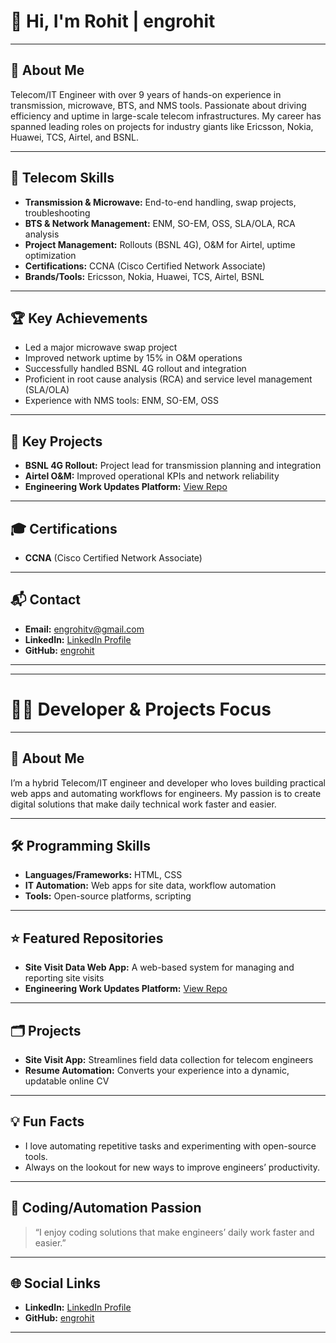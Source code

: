 # 👋 Hi, I'm Rohit | engrohit

---

## 🚀 About Me

Telecom/IT Engineer with over 9 years of hands-on experience in transmission, microwave, BTS, and NMS tools. Passionate about driving efficiency and uptime in large-scale telecom infrastructures. My career has spanned leading roles on projects for industry giants like Ericsson, Nokia, Huawei, TCS, Airtel, and BSNL.

---

## 📡 Telecom Skills

- **Transmission & Microwave:** End-to-end handling, swap projects, troubleshooting
- **BTS & Network Management:** ENM, SO-EM, OSS, SLA/OLA, RCA analysis
- **Project Management:** Rollouts (BSNL 4G), O&M for Airtel, uptime optimization
- **Certifications:** CCNA (Cisco Certified Network Associate)
- **Brands/Tools:** Ericsson, Nokia, Huawei, TCS, Airtel, BSNL

---

## 🏆 Key Achievements

- Led a major microwave swap project
- Improved network uptime by 15% in O&M operations
- Successfully handled BSNL 4G rollout and integration
- Proficient in root cause analysis (RCA) and service level management (SLA/OLA)
- Experience with NMS tools: ENM, SO-EM, OSS

---

## 📁 Key Projects

- **BSNL 4G Rollout:** Project lead for transmission planning and integration
- **Airtel O&M:** Improved operational KPIs and network reliability
- **Engineering Work Updates Platform:** [View Repo](https://github.com/engrohit/Engineering-Work-Updates-Platform)

---

## 🎓 Certifications

- **CCNA** (Cisco Certified Network Associate)

---

## 📬 Contact

- **Email:** engrohitv@gmail.com
- **LinkedIn:** [LinkedIn Profile](https://www.linkedin.com/in/engrohit)
- **GitHub:** [engrohit](https://github.com/engrohit)

---

---

# 👨‍💻 Developer & Projects Focus

---

## 🚀 About Me

I’m a hybrid Telecom/IT engineer and developer who loves building practical web apps and automating workflows for engineers. My passion is to create digital solutions that make daily technical work faster and easier.

---

## 🛠️ Programming Skills

- **Languages/Frameworks:** HTML, CSS
- **IT Automation:** Web apps for site data, workflow automation
- **Tools:** Open-source platforms, scripting

---

## ⭐ Featured Repositories

- **Site Visit Data Web App:** A web-based system for managing and reporting site visits
- **Engineering Work Updates Platform:** [View Repo](https://github.com/engrohit/Engineering-Work-Updates-Platform)

---

## 🗂️ Projects

- **Site Visit App:** Streamlines field data collection for telecom engineers
- **Resume Automation:** Converts your experience into a dynamic, updatable online CV

---

## 💡 Fun Facts

- I love automating repetitive tasks and experimenting with open-source tools.
- Always on the lookout for new ways to improve engineers’ productivity.

---

## 💬 Coding/Automation Passion

> “I enjoy coding solutions that make engineers’ daily work faster and easier.”

---

## 🌐 Social Links

- **LinkedIn:** [LinkedIn Profile](https://www.linkedin.com/in/engrohit)
- **GitHub:** [engrohit](https://github.com/engrohit)

---
